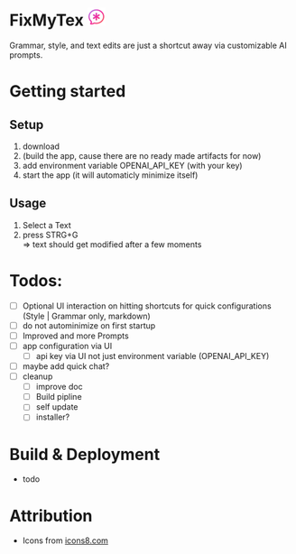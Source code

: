 # FixMyTex ![icon](icons8-mutig-ai-32.png) 
Grammar, style, and text edits are just a shortcut away via customizable AI prompts.

# Getting started
## Setup
1. download
2. (build the app, cause there are no ready made artifacts for now)
3. add environment variable OPENAI_API_KEY (with your key)
4. start the app (it will automaticly minimize itself)
## Usage
1. Select a Text
2. press STRG+G  
   => text should get modified after a few moments

# Todos:
- [ ] Optional UI interaction on hitting shortcuts for quick configurations (Style | Grammar only, markdown)
- [ ] do not autominimize on first startup
- [ ] Improved and more Prompts
- [ ] app configuration via UI
  - [ ] api key via UI not just environment variable (OPENAI_API_KEY)
- [ ] maybe add quick chat?
- [ ] cleanup
  - [ ] improve doc
  - [ ] Build pipline
  - [ ] self update
  - [ ] installer?

# Build & Deployment
- todo

# Attribution
- Icons from [icons8.com](https://icons8.com)
